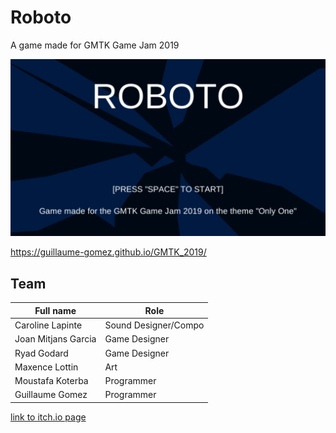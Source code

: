 # Roboto
A game made for GMTK Game Jam 2019

![cover.png](cover.png)


https://guillaume-gomez.github.io/GMTK_2019/

## Team

| Full name  | Role |
| ------------- | ------------- |
| Caroline Lapinte  | Sound Designer/Compo  |
| Joan Mitjans Garcia  | Game Designer  |
| Ryad Godard | Game Designer |
| Maxence Lottin | Art |
| Moustafa Koterba | Programmer |
| Guillaume Gomez | Programmer |

[link to itch.io page](https://luvial.itch.io/roboto)
